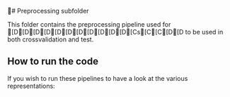 # Preprocessing subfolder

This folder contains the preprocessing pipeline used for [D[D[D[D[D[D[D[D[D[D[D[Cs[C[C[D[D to be used in both crossvalidation and test.

## How to run the code
If you wish to run these pipelines to have a look at the various representations:
